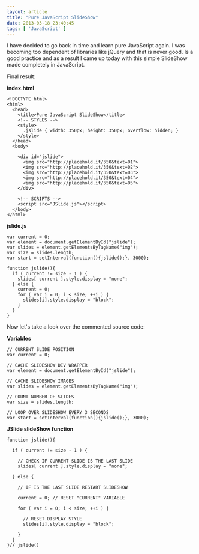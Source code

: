 ```yaml
---
layout: article
title: "Pure JavaScript SlideShow"
date: 2013-03-18 23:40:45
tags: [ 'JavaScript' ]
---
```

I have decided to go back in time and learn pure JavaScript again. I was becoming too dependent of libraries like jQuery and that is never good. Is a good practice and as a result I came up today with this simple SlideShow made completely in JavaScript. 

Final result:

**index.html**

    <!DOCTYPE html>
    <html>
      <head>
        <title>Pure JavaScript SlideShow</title>
        <!-- STYLES -->
        <style>
          .jslide { width: 350px; height: 350px; overflow: hidden; }
        </style>
      </head>
      <body>

        <div id="jslide">
          <img src="http://placehold.it/350&text=01">
          <img src="http://placehold.it/350&text=02">
          <img src="http://placehold.it/350&text=03">
          <img src="http://placehold.it/350&text=04">
          <img src="http://placehold.it/350&text=05">
        </div>

        <!-- SCRIPTS -->
        <script src="JSlide.js"></script>
      </body>
    </html>


**jslide.js**

    var current = 0;
    var element = document.getElementById("jslide");
    var slides = element.getElementsByTagName("img");
    var size = slides.length;
    var start = setInterval(function(){jslide();}, 3000);

    function jslide(){
      if ( current != size - 1 ) { 
        slides[ current ].style.display = "none";
      } else {
        current = 0;
        for ( var i = 0; i < size; ++i ) {
          slides[i].style.display = "block"; 
        }
      }
    }


Now let's take a look over the commented source code:

**Variables**

    // CURRENT SLIDE POSITION
    var current = 0; 

    // CACHE SLIDESHOW DIV WRAPPER
    var element = document.getElementById("jslide");

    // CACHE SLIDESHOW IMAGES
    var slides = element.getElementsByTagName("img");

    // COUNT NUMBER OF SLIDES
    var size = slides.length;

    // LOOP OVER SLIDESHOW EVERY 3 SECONDS
    var start = setInterval(function(){jslide();}, 3000);


**JSlide slideShow function**

    function jslide(){

      if ( current != size - 1 ) { 
        
        // CHECK IF CURRENT SLIDE IS THE LAST SLIDE
        slides[ current ].style.display = "none";

      } else { 

        // IF IS THE LAST SLIDE RESTART SLIDESHOW

        current = 0; // RESET "CURRENT" VARIABLE

        for ( var i = 0; i < size; ++i ) {

          // RESET DISPLAY STYLE
          slides[i].style.display = "block"; 

        }
      }
    }// jslide()    
